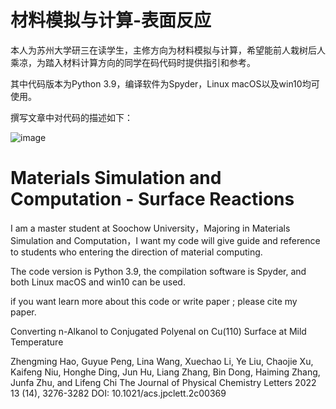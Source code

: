 # 材料模拟与计算-表面反应  


本人为苏州大学研三在读学生，主修方向为材料模拟与计算，希望能前人栽树后人乘凉，为踏入材料计算方向的同学在码代码时提供指引和参考。

其中代码版本为Python 3.9，编译软件为Spyder，Linux macOS以及win10均可使用。

撰写文章中对代码的描述如下：

![image](https://user-images.githubusercontent.com/60353745/178886074-0dc94050-a6a9-43e4-9798-874aa9cb3464.png)





# Materials Simulation and Computation - Surface Reactions

I am a master student at Soochow University，Majoring in Materials Simulation and Computation，I want my code will give guide and reference to students who entering the direction of material computing.

The code version is Python 3.9, the compilation software is Spyder, and both Linux macOS and win10 can be used.


if you want learn more about this code or write paper ; please cite my paper.

Converting n-Alkanol to Conjugated Polyenal on Cu(110) Surface at Mild Temperature


Zhengming Hao, Guyue Peng, Lina Wang, Xuechao Li, Ye Liu, Chaojie Xu, Kaifeng Niu, Honghe Ding, Jun Hu, Liang Zhang, Bin Dong, Haiming Zhang, Junfa Zhu, and Lifeng Chi
The Journal of Physical Chemistry Letters 2022 13 (14), 3276-3282
DOI: 10.1021/acs.jpclett.2c00369



